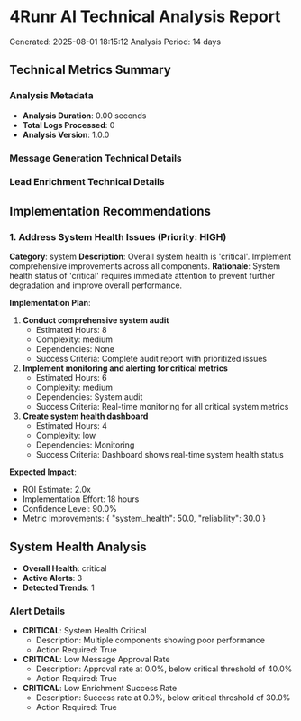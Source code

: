 # 4Runr AI Technical Analysis Report
Generated: 2025-08-01 18:15:12
Analysis Period: 14 days

## Technical Metrics Summary

### Analysis Metadata
- **Analysis Duration**: 0.00 seconds
- **Total Logs Processed**: 0
- **Analysis Version**: 1.0.0

### Message Generation Technical Details

### Lead Enrichment Technical Details

## Implementation Recommendations

### 1. Address System Health Issues (Priority: HIGH)
**Category**: system
**Description**: Overall system health is 'critical'. Implement comprehensive improvements across all components.
**Rationale**: System health status of 'critical' requires immediate attention to prevent further degradation and improve overall performance.

**Implementation Plan**:
1. **Conduct comprehensive system audit**
   - Estimated Hours: 8
   - Complexity: medium
   - Dependencies: None
   - Success Criteria: Complete audit report with prioritized issues
2. **Implement monitoring and alerting for critical metrics**
   - Estimated Hours: 6
   - Complexity: medium
   - Dependencies: System audit
   - Success Criteria: Real-time monitoring for all critical system metrics
3. **Create system health dashboard**
   - Estimated Hours: 4
   - Complexity: low
   - Dependencies: Monitoring
   - Success Criteria: Dashboard shows real-time system health status

**Expected Impact**:
- ROI Estimate: 2.0x
- Implementation Effort: 18 hours
- Confidence Level: 90.0%
- Metric Improvements: {
  "system_health": 50.0,
  "reliability": 30.0
}

## System Health Analysis
- **Overall Health**: critical
- **Active Alerts**: 3
- **Detected Trends**: 1

### Alert Details
- **CRITICAL**: System Health Critical
  - Description: Multiple components showing poor performance
  - Action Required: True
- **CRITICAL**: Low Message Approval Rate
  - Description: Approval rate at 0.0%, below critical threshold of 40.0%
  - Action Required: True
- **CRITICAL**: Low Enrichment Success Rate
  - Description: Success rate at 0.0%, below critical threshold of 30.0%
  - Action Required: True
